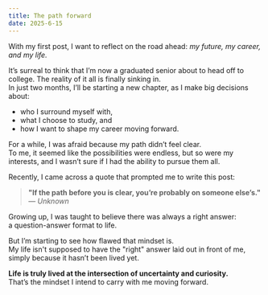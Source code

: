 ```yaml
---
title: The path forward
date: 2025-6-15
---
```


With my first post, I want to reflect on the road ahead: _my future, my career, and my life._

It’s surreal to think that I’m now a graduated senior about to head off to college. The reality of it all is finally sinking in.  
In just two months, I’ll be starting a new chapter, as I make big decisions about:

- who I surround myself with,
- what I choose to study, and
- how I want to shape my career moving forward.

For a while, I was afraid because my path didn’t feel clear.  
To me, it seemed like the possibilities were endless, but so were my interests, and I wasn’t sure if I had the ability to pursue them all.

Recently, I came across a quote that prompted me to write this post:

> **"If the path before you is clear, you’re probably on someone else’s."**  
> — _Unknown_

Growing up, I was taught to believe there was always a right answer:  
a question-answer format to life.

But I’m starting to see how flawed that mindset is.  
My life isn't supposed to have the "right" answer laid out in front of me, simply because it hasn’t been lived yet.

**Life is truly lived at the intersection of uncertainty and curiosity.**  
That’s the mindset I intend to carry with me moving forward.
